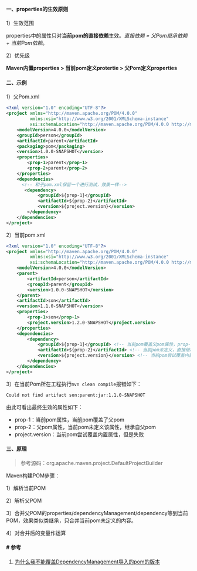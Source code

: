 #### 一、properties的生效原则

1）生效范围

properties中的属性只对**当前pom的直接依赖**生效。*直接依赖 = 父Pom继承依赖 + 当前Pom依赖*。

2）优先级

**Maven内置properties > 当前pom定义protertie > 父Pom定义properties**

#### 二、示例

1）父Pom.xml

```xml
<?xml version="1.0" encoding="UTF-8"?>
<project xmlns="http://maven.apache.org/POM/4.0.0"
         xmlns:xsi="http://www.w3.org/2001/XMLSchema-instance"
         xsi:schemaLocation="http://maven.apache.org/POM/4.0.0 http://maven.apache.org/xsd/maven-4.0.0.xsd">
    <modelVersion>4.0.0</modelVersion>
    <groupId>person</groupId>
    <artifactId>parent</artifactId>
    <packaging>pom</packaging>
    <version>1.0.0-SNAPSHOT</version>
    <properties>
        <prop-1>parent</prop-1>
        <prop-2>parent</prop-2>
    </properties>
    <dependencies>
      <!-- 和子pom.xml保留一个进行测试，效果一样-->
       <dependency>
            <groupId>${prop-1}</groupId>
            <artifactId>${prop-2}</artifactId>
            <version>${project.version}</version>
        </dependency>
    </dependencies>
</project>
```

2）当前pom.xml

```xml
<?xml version="1.0" encoding="UTF-8"?>
<project xmlns="http://maven.apache.org/POM/4.0.0"
         xmlns:xsi="http://www.w3.org/2001/XMLSchema-instance"
         xsi:schemaLocation="http://maven.apache.org/POM/4.0.0 http://maven.apache.org/xsd/maven-4.0.0.xsd">
    <modelVersion>4.0.0</modelVersion>
    <parent>
        <artifactId>person</artifactId>
        <groupId>parent</groupId>
        <version>1.0.0-SNAPSHOT</version>
    </parent>
    <artifactId>son</artifactId>
    <version>1.1.0-SNAPSHOT</version>
    <properties>
        <prop-1>son</prop-1>
        <project.version>1.2.0-SNAPSHOT</project.version>
    </properties>
    <dependencies>
        <dependency>
            <groupId>${prop-1}</groupId> <!-- 当前pom覆盖父pom属性，prop-1 -->
            <artifactId>${prop-2}</artifactId> <!-- 当前pom未定义，直接继承父pom属性，prop-2 -->
            <version>${project.version}</version> <!-- 当前pom尝试覆盖内置属性，但是失败 -->
        </dependency>
    </dependencies>
</project>
```

3）在当前Pom所在工程执行`mvn clean compile`报错如下：

```tex
Could not find artifact son:parent:jar:1.1.0-SNAPSHOT
```

由此可看出最终生效的属性如下：

* prop-1：当前pom属性，当前pom覆盖了父pom
* prop-2：父pom属性，当前pom未定义该属性，继承自父pom
* project.version：当前pom尝试覆盖内置属性，但是失败

#### 三、原理

> 参考源码：org.apache.maven.project.DefaultProjectBuilder

Maven构建POM步骤：

1）解析当前POM

2）解析父POM

3）合并父POM的properties/dependencyManagement/dependency等到当前POM，效果类似类继承，只合并当前pom未定义的内容。

4）对合并后的变量作运算

#### # 参考

1. [为什么我不能覆盖DependencyManagement导入的pom的版本](https://www.coder.work/article/873355)